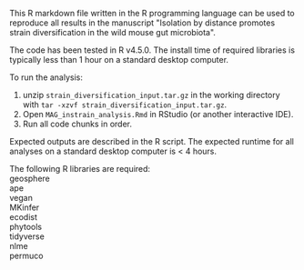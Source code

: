 This R markdown file written in the R programming language can be used to reproduce all results in the manuscript "Isolation by distance promotes strain diversification in the wild mouse gut microbiota". 

The code has been tested in R v4.5.0. The install time of required libraries is typically less than 1 hour on a standard desktop computer. 

To run the analysis:
1) unzip `strain_diversification_input.tar.gz` in the working directory with `tar -xzvf strain_diversification_input.tar.gz`.
2) Open `MAG_instrain_analysis.Rmd` in RStudio (or another interactive IDE).
3) Run all code chunks in order. 

Expected outputs are described in the R script. The expected runtime for all analyses on a standard desktop computer is < 4 hours. 

The following R libraries are required:  
geosphere  
ape  
vegan  
MKinfer  
ecodist  
phytools  
tidyverse  
nlme  
permuco  
